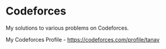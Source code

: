 # Codeforces
My solutions to various problems on Codeforces.

My Codeforces Profile - https://codeforces.com/profile/tanav
